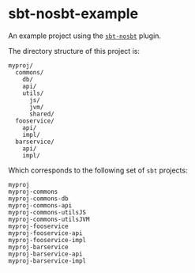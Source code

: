 # sbt-nosbt-example

An example project using the [`sbt-nosbt`](https://github.com/ghik/sbt-nosbt) plugin.

The directory structure of this project is:

```
myproj/
  commons/
    db/
    api/
    utils/
      js/
      jvm/
      shared/
  fooservice/
    api/
    impl/
  barservice/
    api/
    impl/
```

Which corresponds to the following set of `sbt` projects:

```
myproj
myproj-commons
myproj-commons-db
myproj-commons-api
myproj-commons-utilsJS
myproj-commons-utilsJVM
myproj-fooservice
myproj-fooservice-api
myproj-fooservice-impl
myproj-barservice
myproj-barservice-api
myproj-barservice-impl
```

